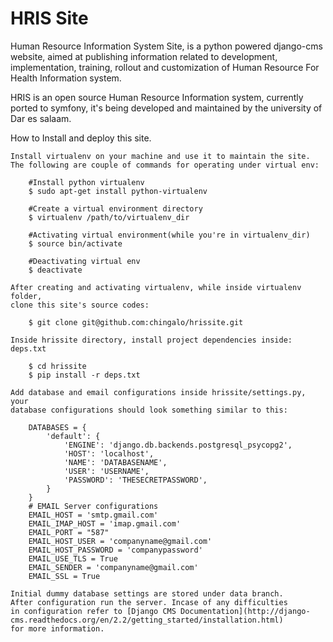 HRIS Site
==========
Human Resource Information System Site, is a python powered django-cms website,
aimed at publishing information related to development, implementation, training,
rollout and customization of Human Resource For Health Information system.

HRIS is an open source Human Resource Information system, currently ported to
symfony, it's being developed and maintained by the university of Dar es salaam.

How to Install and deploy this site.
~~~~~~~~~~~~~~~~~~~~~~~~~~~~~~~~~~~~
Install virtualenv on your machine and use it to maintain the site.
The following are couple of commands for operating under virtual env:

	#Install python virtualenv
	$ sudo apt-get install python-virtualenv
	
	#Create a virtual environment directory
	$ virtualenv /path/to/virtualenv_dir
	
	#Activating virtual environment(while you're in virtualenv_dir)
	$ source bin/activate
	
	#Deactivating virtual env
	$ deactivate

After creating and activating virtualenv, while inside virtualenv folder,
clone this site's source codes:
	
	$ git clone git@github.com:chingalo/hrissite.git

Inside hrissite directory, install project dependencies inside: deps.txt
	
	$ cd hrissite
	$ pip install -r deps.txt

Add database and email configurations inside hrissite/settings.py, your
database configurations should look something similar to this:
	
	DATABASES = {
		'default': {
			'ENGINE': 'django.db.backends.postgresql_psycopg2',
			'HOST': 'localhost',
			'NAME': 'DATABASENAME',
			'USER': 'USERNAME',
			'PASSWORD': 'THESECRETPASSWORD',
		}
	}
	# EMAIL Server configurations
	EMAIL_HOST = 'smtp.gmail.com'
	EMAIL_IMAP_HOST = 'imap.gmail.com'
	EMAIL_PORT = "587"
	EMAIL_HOST_USER = 'companyname@gmail.com'
	EMAIL_HOST_PASSWORD = 'companypassword'
	EMAIL_USE_TLS = True
	EMAIL_SENDER = 'companyname@gmail.com'
	EMAIL_SSL = True

Initial dummy database settings are stored under data branch.
After configuration run the server. Incase of any difficulties
in configuration refer to [Django CMS Documentation](http://django-cms.readthedocs.org/en/2.2/getting_started/installation.html)
for more information.
